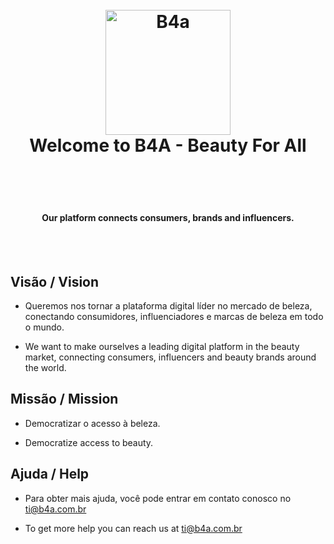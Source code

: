 <h1 align="center">
  <br>
  <a href="https://b4a.com.br"><img src="https://b4a.com.br/_next/static/img/d2365d96976f12917d18f53ad82f564f.png" alt="B4a" width="200"></a>
  <br>
   Welcome to B4A - Beauty For All
  <br><br>
</h1>
<br>
<h4 align="center">Our platform connects consumers, brands and influencers.</h4>
<br>
<br>

## Visão / Vision

 - Queremos nos tornar a plataforma digital líder no mercado de beleza, conectando consumidores, influenciadores e marcas de beleza em todo o mundo.

 - We want to make ourselves a leading digital platform in the beauty market, connecting consumers, influencers and beauty brands around the world.

## Missão / Mission

 - Democratizar o acesso à beleza.

 - Democratize access to beauty.

## Ajuda / Help

 - Para obter mais ajuda, você pode entrar em contato conosco no [ti@b4a.com.br](mailto:ti@b4a.com.br)

 - To get more help you can reach us at [ti@b4a.com.br](mailto:ti@b4a.com.br)
